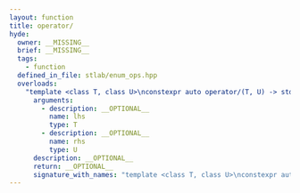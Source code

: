 ```yaml
---
layout: function
title: operator/
hyde:
  owner: __MISSING__
  brief: __MISSING__
  tags:
    - function
  defined_in_file: stlab/enum_ops.hpp
  overloads:
    "template <class T, class U>\nconstexpr auto operator/(T, U) -> std::enable_if_t<stlab::implementation::has_enabled_arithmetic<T> && stlab::implementation::is_convertible_to_underlying<U, T>::value, T>":
      arguments:
        - description: __OPTIONAL__
          name: lhs
          type: T
        - description: __OPTIONAL__
          name: rhs
          type: U
      description: __OPTIONAL__
      return: __OPTIONAL__
      signature_with_names: "template <class T, class U>\nconstexpr auto operator/(T lhs, U rhs) -> std::enable_if_t<stlab::implementation::has_enabled_arithmetic<T> && stlab::implementation::is_convertible_to_underlying<U, T>::value, T>"
---
```

